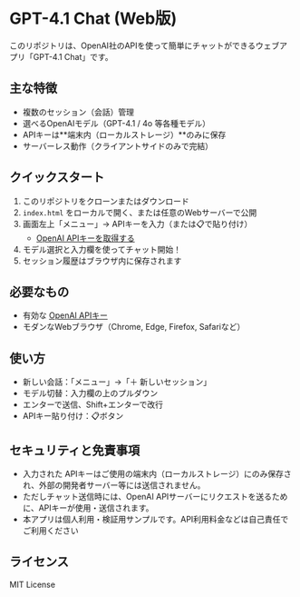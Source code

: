 # GPT-4.1 Chat (Web版)

このリポジトリは、OpenAI社のAPIを使って簡単にチャットができるウェブアプリ「GPT-4.1 Chat」です。

## 主な特徴

- 複数のセッション（会話）管理
- 選べるOpenAIモデル（GPT-4.1 / 4o 等各種モデル）
- APIキーは**端末内（ローカルストレージ）**のみに保存
- サーバーレス動作（クライアントサイドのみで完結）

## クイックスタート

1. このリポジトリをクローンまたはダウンロード  
2. `index.html` をローカルで開く、または任意のWebサーバーで公開
3. 画面左上「メニュー」→ APIキーを入力（または📋で貼り付け）
   - [OpenAI APIキーを取得する](https://platform.openai.com/account/api-keys)
4. モデル選択と入力欄を使ってチャット開始！
5. セッション履歴はブラウザ内に保存されます

## 必要なもの

- 有効な [OpenAI APIキー](https://platform.openai.com/account/api-keys)
- モダンなWebブラウザ（Chrome, Edge, Firefox, Safariなど）

## 使い方

- 新しい会話：「メニュー」→「＋ 新しいセッション」
- モデル切替：入力欄の上のプルダウン
- エンターで送信、Shift+エンターで改行
- APIキー貼り付け：📋ボタン

## セキュリティと免責事項

- 入力された APIキーはご使用の端末内（ローカルストレージ）にのみ保存され、外部の開発者サーバー等には送信されません。
- ただしチャット送信時には、OpenAI APIサーバーにリクエストを送るために、APIキーが使用・送信されます。
- 本アプリは個人利用・検証用サンプルです。API利用料金などは自己責任でご利用ください

## ライセンス

MIT License
